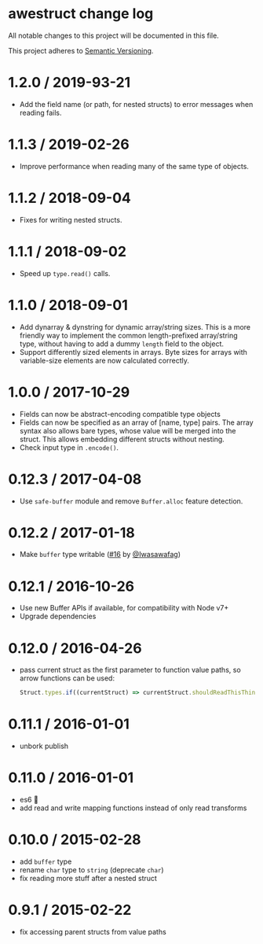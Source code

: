 # awestruct change log

All notable changes to this project will be documented in this file.

This project adheres to [Semantic Versioning](http://semver.org/).

# 1.2.0 / 2019-93-21
- Add the field name (or path, for nested structs) to error messages when reading fails.

# 1.1.3 / 2019-02-26
- Improve performance when reading many of the same type of objects.

# 1.1.2 / 2018-09-04
- Fixes for writing nested structs.

# 1.1.1 / 2018-09-02
- Speed up `type.read()` calls.

# 1.1.0 / 2018-09-01
- Add dynarray & dynstring for dynamic array/string sizes. This is a more friendly way to implement the common length-prefixed array/string type, without having to add a dummy `length` field to the object.
- Support differently sized elements in arrays. Byte sizes for arrays with variable-size elements are now calculated correctly.

# 1.0.0 / 2017-10-29
- Fields can now be abstract-encoding compatible type objects
- Fields can now be specified as an array of [name, type] pairs. The array syntax also allows bare types,
  whose value will be merged into the struct. This allows embedding different structs without nesting.
- Check input type in `.encode()`.

# 0.12.3 / 2017-04-08
- Use `safe-buffer` module and remove `Buffer.alloc` feature detection.

# 0.12.2 / 2017-01-18
- Make `buffer` type writable ([#16](https://github.com/goto-bus-stop/awestruct/pull/16)
  by [@Iwasawafag](https://github.com/Iwasawafag))

# 0.12.1 / 2016-10-26
- Use new Buffer APIs if available, for compatibility with Node v7+
- Upgrade dependencies

# 0.12.0 / 2016-04-26
- pass current struct as the first parameter to function value paths,
  so arrow functions can be used:

  ```js
  Struct.types.if((currentStruct) => currentStruct.shouldReadThisThing, ...)
  ```

# 0.11.1 / 2016-01-01
- unbork publish

# 0.11.0 / 2016-01-01
- es6 :tada:
- add read and write mapping functions instead of only read transforms

# 0.10.0 / 2015-02-28
- add `buffer` type
- rename `char` type to `string` (deprecate `char`)
- fix reading more stuff after a nested struct

# 0.9.1 / 2015-02-22
- fix accessing parent structs from value paths
